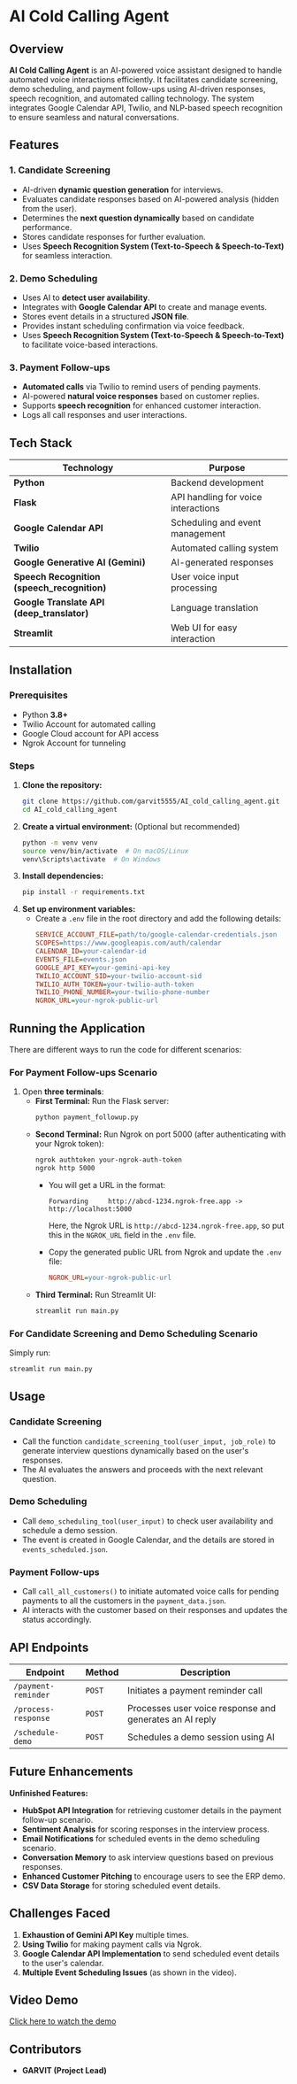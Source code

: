 # AI Cold Calling Agent

## Overview

**AI Cold Calling Agent** is an AI-powered voice assistant designed to handle automated voice interactions efficiently. It facilitates candidate screening, demo scheduling, and payment follow-ups using AI-driven responses, speech recognition, and automated calling technology. The system integrates Google Calendar API, Twilio, and NLP-based speech recognition to ensure seamless and natural conversations.

## Features

### 1. Candidate Screening
- AI-driven **dynamic question generation** for interviews.
- Evaluates candidate responses based on AI-powered analysis (hidden from the user).
- Determines the **next question dynamically** based on candidate performance.
- Stores candidate responses for further evaluation.
- Uses **Speech Recognition System (Text-to-Speech & Speech-to-Text)** for seamless interaction.

### 2. Demo Scheduling
- Uses AI to **detect user availability**.
- Integrates with **Google Calendar API** to create and manage events.
- Stores event details in a structured **JSON file**.
- Provides instant scheduling confirmation via voice feedback.
- Uses **Speech Recognition System (Text-to-Speech & Speech-to-Text)** to facilitate voice-based interactions.

### 3. Payment Follow-ups
- **Automated calls** via Twilio to remind users of pending payments.
- AI-powered **natural voice responses** based on customer replies.
- Supports **speech recognition** for enhanced customer interaction.
- Logs all call responses and user interactions.

## Tech Stack

| Technology           | Purpose                        |
|---------------------|--------------------------------|
| **Python**          | Backend development            |
| **Flask**           | API handling for voice interactions |
| **Google Calendar API** | Scheduling and event management |
| **Twilio**          | Automated calling system      |
| **Google Generative AI (Gemini)** | AI-generated responses |
| **Speech Recognition (speech_recognition)** | User voice input processing |
| **Google Translate API (deep_translator)** | Language translation |
| **Streamlit**       | Web UI for easy interaction  |

## Installation

### Prerequisites
- Python **3.8+**
- Twilio Account for automated calling
- Google Cloud account for API access
- Ngrok Account for tunneling

### Steps
1. **Clone the repository:**
   ```bash
   git clone https://github.com/garvit5555/AI_cold_calling_agent.git
   cd AI_cold_calling_agent
   ```
2. **Create a virtual environment:** (Optional but recommended)
   ```bash
   python -m venv venv
   source venv/bin/activate  # On macOS/Linux
   venv\Scripts\activate  # On Windows
   ```
3. **Install dependencies:**
   ```bash
   pip install -r requirements.txt
   ```
4. **Set up environment variables:**
   - Create a `.env` file in the root directory and add the following details:
     ```ini
     SERVICE_ACCOUNT_FILE=path/to/google-calendar-credentials.json
     SCOPES=https://www.googleapis.com/auth/calendar
     CALENDAR_ID=your-calendar-id
     EVENTS_FILE=events.json
     GOOGLE_API_KEY=your-gemini-api-key
     TWILIO_ACCOUNT_SID=your-twilio-account-sid
     TWILIO_AUTH_TOKEN=your-twilio-auth-token
     TWILIO_PHONE_NUMBER=your-twilio-phone-number
     NGROK_URL=your-ngrok-public-url
     ```

## Running the Application

There are different ways to run the code for different scenarios:

### **For Payment Follow-ups Scenario**
1. Open **three terminals**:
   - **First Terminal:** Run the Flask server:
     ```bash
     python payment_followup.py
     ```
   - **Second Terminal:** Run Ngrok on port 5000 (after authenticating with your Ngrok token):
     ```bash
     ngrok authtoken your-ngrok-auth-token
     ngrok http 5000
     ```
     - You will get a URL in the format:
       ```
       Forwarding     http://abcd-1234.ngrok-free.app -> http://localhost:5000
       ```
       Here, the Ngrok URL is `http://abcd-1234.ngrok-free.app`, so put this in the `NGROK_URL` field in the `.env` file.
       
     - Copy the generated public URL from Ngrok and update the `.env` file:
       ```ini
       NGROK_URL=your-ngrok-public-url
       ```
   - **Third Terminal:** Run Streamlit UI:
     ```bash
     streamlit run main.py
     ```

### **For Candidate Screening and Demo Scheduling Scenario**
Simply run:
   ```bash
   streamlit run main.py
   ```

## Usage

### Candidate Screening
- Call the function `candidate_screening_tool(user_input, job_role)` to generate interview questions dynamically based on the user's responses.
- The AI evaluates the answers and proceeds with the next relevant question.

### Demo Scheduling
- Call `demo_scheduling_tool(user_input)` to check user availability and schedule a demo session.
- The event is created in Google Calendar, and the details are stored in `events_scheduled.json`.

### Payment Follow-ups
- Call `call_all_customers()` to initiate automated voice calls for pending payments to all the customers in the `payment_data.json`.
- AI interacts with the customer based on their responses and updates the status accordingly.

## API Endpoints

| Endpoint             | Method | Description                          |
|----------------------|--------|--------------------------------------|
| `/payment-reminder`  | `POST` | Initiates a payment reminder call   |
| `/process-response`  | `POST` | Processes user voice response and generates an AI reply |
| `/schedule-demo`     | `POST` | Schedules a demo session using AI  |

## Future Enhancements
**Unfinished Features:**

- **HubSpot API Integration** for retrieving customer details in the payment follow-up scenario.
- **Sentiment Analysis** for scoring responses in the interview process.
- **Email Notifications** for scheduled events in the demo scheduling scenario.
- **Conversation Memory** to ask interview questions based on previous responses.
- **Enhanced Customer Pitching** to encourage users to see the ERP demo.
- **CSV Data Storage** for storing scheduled event details.

## Challenges Faced

1. **Exhaustion of Gemini API Key** multiple times.
2. **Using Twilio** for making payment calls via Ngrok.
3. **Google Calendar API Implementation** to send scheduled event details to the user's calendar.
4. **Multiple Event Scheduling Issues** (as shown in the video).

## Video Demo
[Click here to watch the demo](https://drive.google.com/file/d/1LQSnOGbST5nspe6180t7rkQKB-TmpX5h/view?usp=sharing)

## Contributors
- **GARVIT (Project Lead)**
